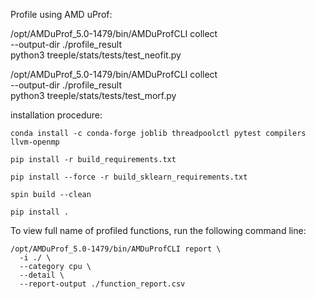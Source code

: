 Profile using AMD uProf: 

/opt/AMDuProf_5.0-1479/bin/AMDuProfCLI collect \
  --output-dir ./profile_result \
  python3 treeple/stats/tests/test_neofit.py


/opt/AMDuProf_5.0-1479/bin/AMDuProfCLI collect \
  --output-dir ./profile_result \
  python3 treeple/stats/tests/test_morf.py



installation procedure: 

    conda install -c conda-forge joblib threadpoolctl pytest compilers llvm-openmp

    pip install -r build_requirements.txt

    pip install --force -r build_sklearn_requirements.txt

    spin build --clean

    pip install .



To view full name of profiled functions, run the following command line:

    /opt/AMDuProf_5.0-1479/bin/AMDuProfCLI report \
      -i ./ \
      --category cpu \
      --detail \
      --report-output ./function_report.csv

